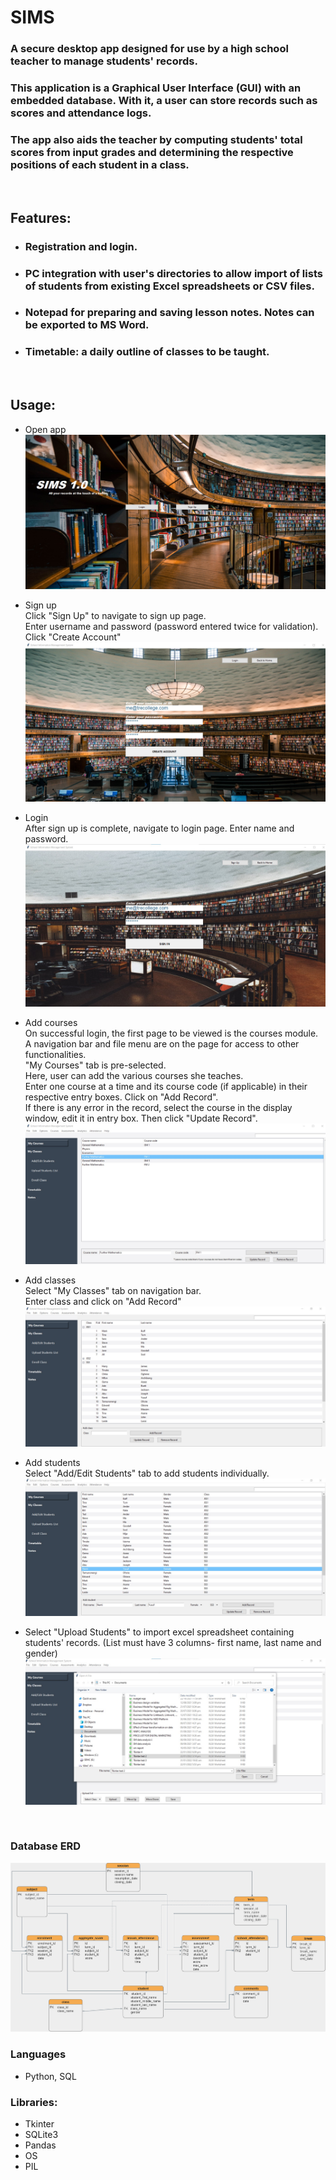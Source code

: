# SIMS

### A secure desktop app designed for use by a high school teacher to manage students' records.

### This application is a Graphical User Interface (GUI) with an embedded database. With it, a user can store records such as scores and attendance logs.
### The app also aids the teacher by computing students' total scores from input grades and determining the respective positions of each student in a class.
<br>

## Features:
* ### Registration and login.
* ### PC integration with user's directories to allow import of lists of students from existing Excel spreadsheets or CSV files.
* ### Notepad for preparing and saving lesson notes. Notes can be exported to MS Word.
* ### Timetable: a daily outline of classes to be taught. 
<br>

## Usage:
* Open app  
![](app/images/sims%20intro.jpg)

* Sign up  
Click "Sign Up" to navigate to sign up page.  
Enter username and password (password entered twice for validation).
Click "Create Account"
![](app/images/signup.jpg)


* Login  
After sign up is complete, navigate to login page.
Enter name and password.
![](app/images/login.jpg)


* Add courses  
On successful login, the first page to be viewed is the courses module.  
A navigation bar and file menu are on the page for access to other functionalities.  
"My Courses" tab is pre-selected.  
Here, user can add the various courses she teaches.  
Enter one course at a time and its course code (if applicable) in their respective entry boxes. Click on "Add Record".  
If there is any error in the record, select the course in the display window, edit it in entry box. Then click "Update Record".
![](app/images/mycourses.jpg)


* Add classes  
Select "My Classes" tab on navigation bar.  
Enter class and click on "Add Record"
![](app/images/myclasses.jpg)


* Add students  
Select "Add/Edit Students" tab to add students individually.
![](app/images/addstudents.jpg)

* Select "Upload Students" to import excel spreadsheet containing students' records. (List must have 3 columns- first name, last name and gender)  
![](app/images/uploadstudents.jpg)

<br>

### Database ERD
![](app/images/sims_ERD.png)
### Languages
* Python, SQL

### Libraries:
* Tkinter
* SQLite3
* Pandas
* OS
* PIL

  
